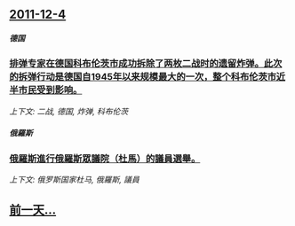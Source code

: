 ## [2011-12-4](/news/2011/12/4/index.md)

##### 德国
### [ 排弹专家在德国科布伦茨市成功拆除了两枚二战时的遗留炸弹。此次的拆弹行动是德国自1945年以来规模最大的一次，整个科布伦茨市近半市民受到影响。](/news/2011/12/4/排弹专家在德国科布伦茨市成功拆除了两枚二战时的遗留炸弹-此次的拆弹行动是德国自1945年以来规模最大的一次-整个科布伦.md)
_上下文: 二战, 德国, 炸弹, 科布伦茨_

##### 俄羅斯
### [ 俄羅斯進行俄羅斯眾議院（杜馬）的議員選舉。](/news/2011/12/4/俄羅斯進行俄羅斯眾議院-杜馬-的議員選舉.md)
_上下文: 俄罗斯国家杜马, 俄羅斯, 議員_

## [前一天...](/news/2011/12/2/index.md)

